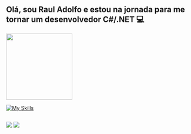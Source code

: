 ## Olá, sou Raul Adolfo e estou na jornada para me tornar um desenvolvedor C#/.NET 💻
<div>
  <a href="https://github.com/RaulAdolfo">
 <!--  <img height="180em" src="https://github-readme-stats.vercel.app/api?username=RaulAdolfo&show_icons=true&theme=dracula&include_all_commits=true&count_private=true"/> -->
  <img height="180em" src="https://github-readme-stats.vercel.app/api/top-langs/?username=RaulAdolfo&layout=compact&langs_count=16&theme=dracula"/>
</div> 

  [![My Skills](https://skillicons.dev/icons?i=cs,dotnet,js,html,css)](https://skillicons.dev)
  ##
 
<div> 
   <a href="https://www.linkedin.com/in/raul-c%C3%A9sar-adolfo-b19997225/" target="_blank"><img src="https://img.shields.io/badge/-LinkedIn-%230077B5?style=for-the-badge&logo=linkedin&logoColor=white" target="_blank"></a>
   <a href = "mailto:raulcesara@gmail.com"><img src="https://img.shields.io/badge/-Gmail-%23333?style=for-the-badge&logo=gmail&logoColor=white" target="_blank"></a>
  
</div>
